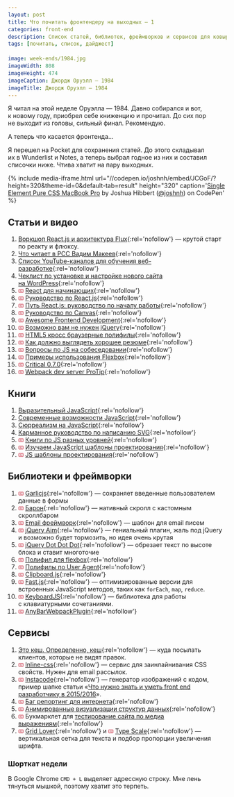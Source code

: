 ```yaml
---
layout: post
title: Что почитать фронтендеру на выходных — 1
categories: front-end
description: Список статей, библиотек, фреймворков и сервисов для ковыряния на выходных или в свободное время для фронтенд разработчика.
tags: [почитать, список, дайджест]

image: week-ends/1984.jpg
imageWidth: 808
imageHeight: 474
imageCaption: Джордж Оруэлл — 1984
imageTitle: Джордж Оруэлл — 1984
---
```


Я читал на этой неделе Оруэлла — 1984. Давно собирался и вот, к новому году, приобрел себе книженцию и прочитал. До сих пор не выходит из головы, сильный финал. Рекомендую.

А теперь что касается фронтенда...

<!-- more -->

Я перешел на Pocket для сохранения статей. До этого складывал их в Wunderlist и Notes, а теперь выбрал годное из них и составил списочки ниже. Чтива хватит на пару выходных.

{% include media-iframe.html url="//codepen.io/joshnh/embed/JCGoF/?height=320&theme-id=0&default-tab=result" height="320" caption='<a href="http://codepen.io/joshnh/pen/JCGoF/" rel="nofollow">Single Element Pure CSS MacBook Pro</a> by Joshua Hibbert (<a href="http://codepen.io/joshnh" rel="nofollow">@joshnh</a>) on CodePen' %}

## Статьи и видео
1. [Воркшоп React.js и архитектура Flux][38]{:rel='nofollow'} — крутой старт по реакту и флюксу.
1. [Что читает в PCC Вадим Макеев][23]{:rel='nofollow'}
1. [Список YouTube-каналов для обучения веб-разработке][24]{:rel='nofollow'}
1. [Чеклист по установке и настройке нового сайта на WordPress][19]{:rel='nofollow'}
1. ![](/img/en.gif) [React для начинающих][39]{:rel='nofollow'}
1. ![](/img/en.gif) [Руководство по React.js][1]{:rel='nofollow'}
1. ![](/img/en.gif) [Путь React.js: руководство по началу работы][2]{:rel='nofollow'}
1. ![](/img/en.gif) [Руководство по Canvas][6]{:rel='nofollow'}
1. ![](/img/en.gif) [Awesome Frontend Development][8]{:rel='nofollow'}
1. ![](/img/en.gif) [Возможно вам не нужен jQuery][11]{:rel='nofollow'}
1. ![](/img/en.gif) [HTML5 кросс браузерные полифилы][7]{:rel='nofollow'}
1. ![](/img/en.gif) [Как должно выглядеть хорошее резюме][26]{:rel='nofollow'}
1. ![](/img/en.gif) [Вопросы по JS на собеседовании][35]{:rel='nofollow'}
1. ![](/img/en.gif) [Примеры использования Flexbox][36]{:rel='nofollow'}
1. ![](/img/en.gif) [Critical 0.7.0][37]{:rel='nofollow'}
1. ![](/img/en.gif) [Webpack dev server ProTip][40]{:rel='nofollow'}

## Книги
1. [Выразительный JavaScript][3]{:rel='nofollow'}
1. [Современные возможности JavaScript][16]{:rel='nofollow'}
1. [Сюрреализм на JavaScript][14]{:rel='nofollow'}
1. [Карманное руководство по написанию SVG][18]{:rel='nofollow'}
1. ![](/img/en.gif) [Книги по JS разных уровней][10]{:rel='nofollow'}
1. ![](/img/en.gif) [Изучаем JavaScript шаблоны проектирования][13]{:rel='nofollow'}
1. ![](/img/en.gif) [JS шаблоны проектирования][17]{:rel='nofollow'}

## Библиотеки и фреймворки
1. ![](/img/en.gif) [Garlicjs][9]{:rel='nofollow'} — сохраняет введенные пользователем данные в формы
1. ![](/img/en.gif) [Барон][12]{:rel='nofollow'} — нативный скролл с кастомным скроллбаром
1. ![](/img/en.gif) [Email фреймворк][5]{:rel='nofollow'} — шаблон для email писем
1. ![](/img/en.gif) [jQuery Aim][15]{:rel='nofollow'} — гениальный плагин, жаль под jQuery и возможно будет тормозить, но идея очень крутая
1. ![](/img/en.gif) [jQuery Dot Dot Dot][22]{:rel='nofollow'} — обрезает текст по высоте блока и ставит многоточие
1. ![](/img/en.gif) [Полифил для flexbox][32]{:rel='nofollow'}
1. ![](/img/en.gif) [Полифилы по User Agent][31]{:rel='nofollow'}
1. ![](/img/en.gif) [Clipboard.js][28]{:rel='nofollow'}
1. ![](/img/en.gif) [Fast.js][33]{:rel='nofollow'} — оптимизированные версии для встроенных JavaScript методов, таких как `forEach`, `map`, `reduce`.
1. ![](/img/en.gif) [KeyboardJS][34]{:rel='nofollow'} — библиотека для работы с клавиатурными сочетаниями.
1. ![](/img/en.gif) [AnyBarWebpackPlugin][41]{:rel='nofollow'}

## Сервисы
1. [Это кеш. Определенно, кеш][21]{:rel='nofollow'} — куда посылать клиентов, которые не видят правок.
1. ![](/img/en.gif) [Inline-css][4]{:rel='nofollow'} — сервис для заинлайнивания CSS свойств. Нужен для email рассылок.
1. ![](/img/en.gif) [Instacode][16]{:rel='nofollow'} — генератор изображений с кодом, пример шапке статьи «[Что нужно знать и уметь front end разработчику в 2015/2016](http://ymatuhin.ru/front-end/what_front_end_developer_need_to_know_in_2015-2016/)».
1. ![](/img/en.gif) [Баг репортинг для интернета][20]{:rel='nofollow'}
1. ![](/img/en.gif) [Анимированные визуализации структур данных][25]{:rel='nofollow'}
1. ![](/img/en.gif) Букмарклет для [тестирование сайта по медиа выражениям][27]{:rel='nofollow'}
1. ![](/img/en.gif) [Grid Lover][29]{:rel='nofollow'} и ![](/img/en.gif) [Type Scale][30]{:rel='nofollow'} — вертикальная сетка для текста и подбор пропорции увеличения шрифта.

### Шорткат недели
В Google Chrome `CMD + L` выделяет адрессную строку. Мне лень тянуться мышкой, поэтому хватит это терпеть.

[1]: http://reactfordesigners.com/labs/reactjs-introduction-for-people-who-know-just-enough-jquery-to-get-by/
[2]: https://blog.risingstack.com/the-react-way-getting-started-tutorial/
[3]: https://karmazzin.gitbooks.io/eloquentjavascript_ru/
[4]: http://templates.mailchimp.com/resources/inline-css/
[5]: http://emailframe.work/
[6]: http://www.html5canvastutorials.com/
[7]: https://github.com/Modernizr/Modernizr/wiki/HTML5-Cross-browser-Polyfills
[8]: https://github.com/dypsilon/frontend-dev-bookmarks
[9]: http://garlicjs.org/
[10]: http://bahmutov.calepin.co/javascript-books.html
[11]: http://youmightnotneedjquery.com/
[12]: https://github.com/Diokuz/baron
[13]: https://addyosmani.com/resources/essentialjsdesignpatterns/book/
[14]: http://bakhirev.biz/book/
[15]: https://github.com/cihadturhan/jquery-aim
[16]: https://learn.javascript.ru/es-modern
[17]: http://shichuan.github.io/javascript-patterns/
[18]: http://css-live.ru/articles/karmannoe-rukovodstvo-po-napisaniyu-svg-vvedenie.html
[19]: http://delka.name/blog/2013/01/russian-wordpress-setup-checklist/
[20]: https://webcompat.com/
[21]: http://clearyourcache.info/
[22]: http://dotdotdot.frebsite.nl/
[23]: https://gist.github.com/pepelsbey/3fb8c9fd54598ffe5ecd
[24]: http://habrahabr.ru/post/247893/
[25]: http://ru.visualgo.net/
[26]: http://www.careercup.com/resume
[27]: http://breakpointtester.com/
[28]: https://zenorocha.github.io/clipboard.js/
[29]: http://www.gridlover.net/try
[30]: http://type-scale.com/
[31]: https://cdn.polyfill.io/
[32]: https://github.com/10up/flexibility
[33]: https://github.com/codemix/fast.js/tree/master
[34]: https://github.com/RobertWHurst/KeyboardJS
[35]: https://github.com/shlomisas/interviews/tree/master/js
[36]: http://www.flexboxpatterns.com/
[37]: https://github.com/addyosmani/critical/releases/tag/v0.7.0
[38]: https://github.com/roman01la/react-flux-workshop/blob/master/README.md
[39]: https://reactforbeginners.com/
[40]: https://twitter.com/moox/status/672429852163706880
[41]: https://github.com/roman01la/anybar-webpack/blob/master/README.md
